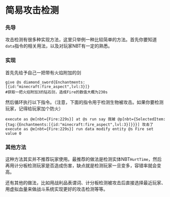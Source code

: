 # 简易攻击检测

### 先导

攻击检测有很多种实现方法，这里只举例一种比较简单的方法。首先你要知道`data`指令的相关用法，以及对玩家NBT有一定的熟悉。

### 实现

首先先给予自己一把带有火焰附加的剑

```
give @s diamond_sword{Enchantments:[{id:"minecraft:fire_aspect",lvl:3}]}
#获取一把火焰附加3的钻石剑，造成Fire的数值大概为230s
```

然后循环执行以下指令。（注意，下面的指令用于检测生物被攻击。如果你要检测玩家，记得给玩家加个防火）

```
execute as @e[nbt={Fire:229s}] at @s run say 我被 @p[nbt={SelectedItem:{tag:{Enchantments:[{id:"minecraft:fire_aspect",lvl:3}]}}}] 攻击了
execute as @e[nbt={Fire:229s}] run data modify entity @s Fire set value 0
```

### 其他方法

这种方法其实并不推荐玩家使用。最推荐的做法是检测实体NBT`HurtTime`，然后再用计分板检测玩家是否造成伤害，缺点就是检测玩家一旦变多，容错率就会变高。

还有其他的做法，比如用战利品表谓词、计分板检测被攻击后直接选择最近玩家、用虚拟血量来做战斗系统实现更好的攻击检测等等。
